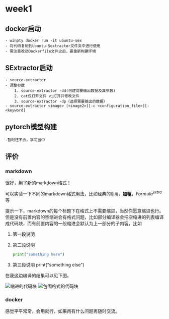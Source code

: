 # week1

## docker启动

    - winpty docker run -it ubuntu-sex
    - 将代码复制到Ubuntu-Sextractor文件夹中进行使用
    - 需注意改动Dockerfile文件之后，要重新构建环境

## SExtractor启动

    - source-extractor
    - 调整参数
        1. source-extractor -dd(创建需要输出数据及其参数)
        2. cat仅打开文件 vi打开并修改文件
        3. source-extractor -dp（选择需要输出的数据）
    - source-extractor <image> [<image2>][-c <configuration_file>][-<keyword]

## pytorch模型构建

    -暂时还不会，学习当中

## 评价

### markdown

很好，用了新的markdown格式！

可以实验一下不同的markdown格式用法，比如经典的`引用`，**加粗**，$Formula^{extra}$等

提示一下，markdown的每个标题下在格式上不需要缩进，当然你愿意缩进也行。但是没有前置内容的空缩进会有格式问题，比如部分编译器会把空缩进的列表编译成代码块，而有前置内容的一般缩进会默认为上一部分的子内容，比如

1. 第一段说明
2. 第二段说明

   ```Python
   print("something here")
   ```

3. 第三段说明
    print("something else")

在我这边编译的结果可以见下图。

![缩进的代码块](../media/IndentedCode.png)
![包围格式的代码块](../media/FensedCode.png)

### docker

感觉平平常常，会用就行，如果再有什么问题再随时交流。
